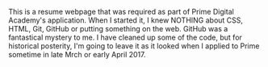 This is a resume webpage that was required as part of Prime Digital Academy's application.  When I started it, I knew NOTHING about CSS, HTML, Git, GitHub or putting something on the web.  GitHub was a fantastical mystery to me. I have cleaned up some of the code, but for historical posterity, I'm going to leave it as it looked when I applied to Prime sometime in late Mrch or early April 2017.